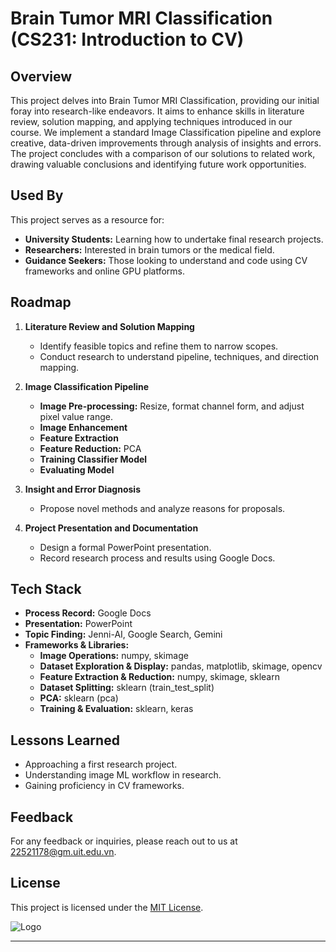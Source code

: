 # **Brain Tumor MRI Classification (CS231: Introduction to CV)**

## Overview

This project delves into Brain Tumor MRI Classification, providing our initial foray into research-like endeavors. It aims to enhance skills in literature review, solution mapping, and applying techniques introduced in our course. We implement a standard Image Classification pipeline and explore creative, data-driven improvements through analysis of insights and errors. The project concludes with a comparison of our solutions to related work, drawing valuable conclusions and identifying future work opportunities. 

## Used By

This project serves as a resource for:

- **University Students:** Learning how to undertake final research projects.
- **Researchers:** Interested in brain tumors or the medical field.
- **Guidance Seekers:** Those looking to understand and code using CV frameworks and online GPU platforms.

## Roadmap

1. **Literature Review and Solution Mapping**
   - Identify feasible topics and refine them to narrow scopes.
   - Conduct research to understand pipeline, techniques, and direction mapping.

2. **Image Classification Pipeline**
   - **Image Pre-processing:** Resize, format channel form, and adjust pixel value range.
   - **Image Enhancement**
   - **Feature Extraction**
   - **Feature Reduction:** PCA
   - **Training Classifier Model**
   - **Evaluating Model**

3. **Insight and Error Diagnosis**
   - Propose novel methods and analyze reasons for proposals.

4. **Project Presentation and Documentation**
   - Design a formal PowerPoint presentation.
   - Record research process and results using Google Docs.

## Tech Stack

- **Process Record:** Google Docs
- **Presentation:** PowerPoint
- **Topic Finding:** Jenni-AI, Google Search, Gemini
- **Frameworks & Libraries:**
  - **Image Operations:** numpy, skimage
  - **Dataset Exploration & Display:** pandas, matplotlib, skimage, opencv
  - **Feature Extraction & Reduction:** numpy, skimage, sklearn
  - **Dataset Splitting:** sklearn (train_test_split)
  - **PCA:** sklearn (pca)
  - **Training & Evaluation:** sklearn, keras

## Lessons Learned

- Approaching a first research project.
- Understanding image ML workflow in research.
- Gaining proficiency in CV frameworks.

## Feedback

For any feedback or inquiries, please reach out to us at [22521178@gm.uit.edu.vn](mailto:22521178@gm.uit.edu.vn).

## License

This project is licensed under the [MIT License](https://choosealicense.com/licenses/mit/).

![Logo](https://scontent.fdad2-1.fna.fbcdn.net/v/t39.30808-6/413843529_1740701689783624_8092325184717617985_n.jpg?_nc_cat=108&ccb=1-7&_nc_sid=6ee11a&_nc_ohc=xbc3nv6ryCEQ7kNvgFXOqM-&_nc_ht=scontent.fdad2-1.fna&oh=00_AYBUpntyFu6CtHY3dNMS4jjOeKQHJVBIANxwTvDcsOyC6w&oe=66C9D8C9)

---
